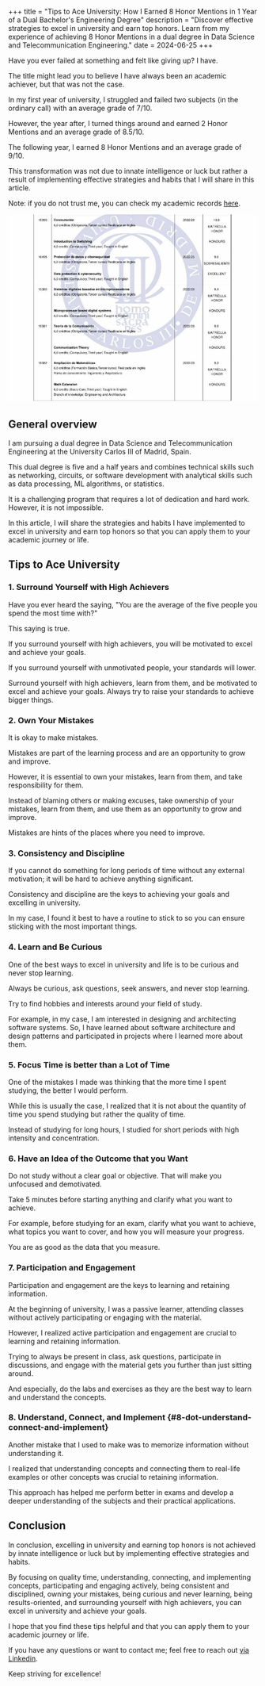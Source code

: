 +++
title = "Tips to Ace University: How I Earned 8 Honor Mentions in 1 Year of a Dual Bachelor's Engineering Degree"
description = "Discover effective strategies to excel in university and earn top honors. Learn from my experience of achieving 8 Honor Mentions in a dual degree in Data Science and Telecommunication Engineering."
date = 2024-06-25
+++

Have you ever failed at something and felt like giving up? I have.

The title might lead you to believe I have always been an academic achiever, but that was not the case.

In my first year of university, I struggled and failed two subjects (in the ordinary call) with an average grade of 7/10.

However, the year after, I turned things around and earned 2 Honor Mentions and an average grade of 8.5/10.

The following year, I earned 8 Honor Mentions and an average grade of 9/10.

This transformation was not due to innate intelligence or luck but rather a result of implementing effective strategies and habits that I will share in this article.

Note: if you do not trust me, you can check my academic records [here](https://github.com/andres-nav/andres-nav/blob/main/academic/academic_transcripts.pdf?raw=true).

![Academic Transcripts](academic_transcripts_post.jpg "Academic Transcripts")

## General overview

I am pursuing a dual degree in Data Science and Telecommunication Engineering at the University Carlos III of Madrid, Spain.

This dual degree is five and a half years and combines technical skills such as networking, circuits, or software development with analytical skills such as data processing, ML algorithms, or statistics.

It is a challenging program that requires a lot of dedication and hard work. However, it is not impossible.

In this article, I will share the strategies and habits I have implemented to excel in university and earn top honors so that you can apply them to your academic journey or life.


## Tips to Ace University


### 1. Surround Yourself with High Achievers

Have you ever heard the saying, "You are the average of the five people you spend the most time with?"

This saying is true.

If you surround yourself with high achievers, you will be motivated to excel and achieve your goals.

If you surround yourself with unmotivated people, your standards will lower.

Surround yourself with high achievers, learn from them, and be motivated to excel and achieve your goals. Always try to raise your standards to achieve bigger things.


### 2. Own Your Mistakes

It is okay to make mistakes.

Mistakes are part of the learning process and are an opportunity to grow and improve.

However, it is essential to own your mistakes, learn from them, and take responsibility for them.

Instead of blaming others or making excuses, take ownership of your mistakes, learn from them, and use them as an opportunity to grow and improve.

Mistakes are hints of the places where you need to improve.


### 3. Consistency and Discipline

If you cannot do something for long periods of time without any external motivation; it will be hard to achieve anything significant.

Consistency and discipline are the keys to achieving your goals and excelling in university.

In my case, I found it best to have a routine to stick to so you can ensure sticking with the most important things.


### 4. Learn and Be Curious

One of the best ways to excel in university and life is to be curious and never stop learning.

Always be curious, ask questions, seek answers, and never stop learning.

Try to find hobbies and interests around your field of study.

For example, in my case, I am interested in designing and architecting software systems. So, I have learned about software architecture and design patterns and participated in projects where I learned more about them.


### 5. Focus Time is better than a Lot of Time

One of the mistakes I made was thinking that the more time I spent studying, the better I would perform.

While this is usually the case, I realized that it is not about the quantity of time you spend studying but rather the quality of time.

Instead of studying for long hours, I studied for short periods with high intensity and concentration.


### 6. Have an Idea of the Outcome that you Want

Do not study without a clear goal or objective. That will make you unfocused and demotivated.

Take 5 minutes before starting anything and clarify what you want to achieve.

For example, before studying for an exam, clarify what you want to achieve, what topics you want to cover, and how you will measure your progress.

You are as good as the data that you measure.


### 7. Participation and Engagement

Participation and engagement are the keys to learning and retaining information.

At the beginning of university, I was a passive learner, attending classes without actively participating or engaging with the material.

However, I realized active participation and engagement are crucial to learning and retaining information.

Trying to always be present in class, ask questions, participate in discussions, and engage with the material gets you further than just sitting around.

And especially, do the labs and exercises as they are the best way to learn and understand the concepts.


### 8. Understand, Connect, and Implement {#8-dot-understand-connect-and-implement}

Another mistake that I used to make was to memorize information without understanding it.

I realized that understanding concepts and connecting them to real-life examples or other concepts was crucial to retaining information.

This approach has helped me perform better in exams and develop a deeper understanding of the subjects and their practical applications.


## Conclusion

In conclusion, excelling in university and earning top honors is not achieved by innate intelligence or luck but by implementing effective strategies and habits.

By focusing on quality time, understanding, connecting, and implementing concepts, participating and engaging actively, being consistent and disciplined, owning your mistakes, being curious and never learning, being results-oriented, and surrounding yourself with high achievers, you can excel in university and achieve your goals.

I hope that you find these tips helpful and that you can apply them to your academic journey or life.

If you have any questions or want to contact me; feel free to reach out [via Linkedin](https://www.linkedin.com/in/andresnav/).

Keep striving for excellence!
